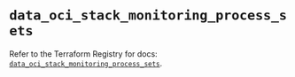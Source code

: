 # `data_oci_stack_monitoring_process_sets`

Refer to the Terraform Registry for docs: [`data_oci_stack_monitoring_process_sets`](https://registry.terraform.io/providers/oracle/oci/6.18.0/docs/data-sources/stack_monitoring_process_sets).
